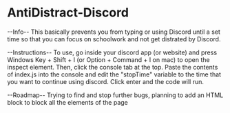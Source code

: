 # AntiDistract-Discord

--Info--
This basically prevents you from typing or using Discord until a set time so that you can focus on schoolwork and not get distrated by Discord.

--Instructions--
To use, go inside your discord app (or website) and press Windows Key + Shift + I (or Option + Command + I on mac) to open the inspect element. Then, click the console tab at the top. Paste the contents of index.js into the console and edit the "stopTime" variable to the time that you want to continue using discord. Click enter and the code will run.

--Roadmap--
Trying to find and stop further bugs, planning to add an HTML block to block all the elements of the page
